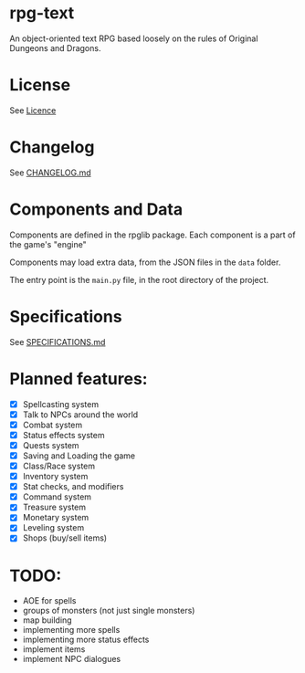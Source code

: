 # rpg-text
 An object-oriented text RPG based loosely on the rules of Original Dungeons and Dragons.

# License

See [Licence](LICENSE)

# Changelog

See [CHANGELOG.md](CHANGELOG.md)

# Components and Data

Components are defined in the rpglib package. Each component is a part of the game's "engine"

Components may load extra data, from the JSON files in the `data` folder.

The entry point is the `main.py` file, in the root directory of the project.

# Specifications

See [SPECIFICATIONS.md](specifications.md)

# Planned features:

- [x] Spellcasting system
- [x] Talk to NPCs around the world
- [x] Combat system
- [x] Status effects system
- [x] Quests system
- [x] Saving and Loading the game
- [x] Class/Race system
- [x] Inventory system
- [x] Stat checks, and modifiers
- [x] Command system
- [x] Treasure system
- [x] Monetary system
- [x] Leveling system
- [x] Shops (buy/sell items)

# TODO:

- AOE for spells
- groups of monsters (not just single monsters)
- map building
- implementing more spells
- implementing more status effects
- implement items
- implement NPC dialogues